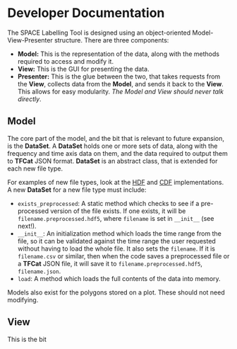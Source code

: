 # Developer Documentation

The SPACE Labelling Tool is designed using an object-oriented Model-View-Presenter structure. 
There are three components:

* **Model:** This is the representation of the data, along with the methods required to access and modify it.
* **View:** This is the GUI for presenting the data.
* **Presenter:** This is the glue between the two, that takes requests from the **View**, 
  collects data from the **Model**, and sends it back to the **View**. This allows for easy modularity.
  *The Model and View should never talk directly*.

## Model

The core part of the model, and the bit that is relevant to future expansion, is the **DataSet**. 
A **DataSet** holds one or more sets of data, along with the frequency and time axis data on them, and the data required
to output them to **TFCat** JSON format. **DataSet** is an abstract class, that is extended for each new file type.

For examples of new file types, look at the [HDF](../spacelabel/models/dataset/hdf.py) and 
[CDF](../spacelabel/models/dataset/cdf.py) implementations. A new **DataSet** for a new file type must include:

* `exists_preprocessed`: A static method which checks to see if a pre-processed version of the file exists.
  If one exists, it will be `filename.preprocessed.hdf5`, where `filename` is set in `__init__` (see next!).
* `__init__`: An initialization method which loads the time range from the file, 
  so it can be validated against the time range the user requested without having to load the whole file.
  It also sets the `filename`. If it is `filename.csv` or similar, then when the code saves a preprocessed file
  or a **TFCat** JSON file, it will save it to `filename.preprocessed.hdf5`, `filename.json`.
* `load`: A method which loads the full contents of the data into memory. 

Models also exist for the polygons stored on a plot. These should not need modifying.

## View

This is the bit 